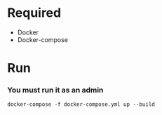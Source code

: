 # Required

- Docker
- Docker-compose


# Run

### You must run it as an admin

```shell script
docker-compose -f docker-compose.yml up --build 
```
